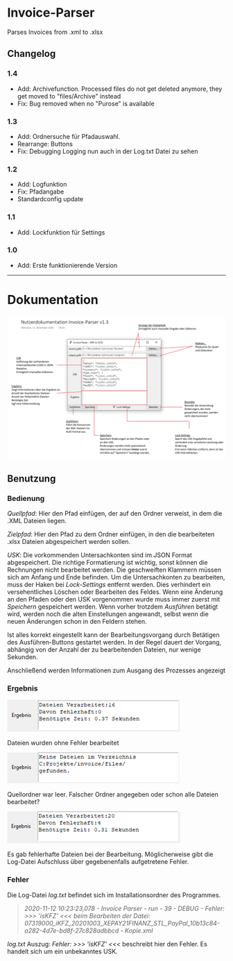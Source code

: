 # Invoice-Parser
Parses Invoices from .xml to .xlsx


## Changelog
### 1.4
- Add: Archivefunction. Processed files do not get deleted anymore, they get moved to "files/Archive" instead
- Fix: Bug removed when no "Purose" is available


### 1.3
- Add: Ordnersuche für Pfadauswahl.
- Rearrange: Buttons 
- Fix: Debugging Logging nun auch in der Log.txt Datei zu sehen


### 1.2
- Add: Logfunktion
- Fix: Pfadangabe
- Standardconfig update


### 1.1
- Add: Lockfunktion für Settings


### 1.0
- Add: Erste funktionierende Version

---

# Dokumentation

![Doku.png](https://github.com/florianwenzelworms/Invoice-Parser/blob/main/docs/doc1.png?raw=true)

## Benutzung
### Bedienung
*Quellpfad*: Hier den Pfad einfügen, der auf den Ordner verweist, in dem die .XML Dateien liegen.

*Zielpfad*: Hier den Pfad zu dem Ordner einfügen, in den die bearbeiteten .xlsx Dateien abgespeichert werden sollen.

*USK*: Die vorkommenden Untersachkonten sind im JSON Format abgespeichert. Die richtige Formatierung ist wichtig, sonst können die Rechnungen nicht bearbeitet werden. Die geschweiften Klammern müssen sich am Anfang und Ende befinden.
Um die Untersachkonten zu bearbeiten, muss der Haken bei *Lock-Settings* entfernt werden. Dies verhindert ein versehentliches Löschen oder Bearbeiten des Feldes. 
Wenn eine Änderung an den Pfaden oder den USK vorgenommen wurde muss immer zuerst mit *Speichern* gespeichert werden. Wenn vorher trotzdem *Ausführen* betätigt wird, werden noch die alten Einstellungen angewandt, selbst wenn die neuen Änderungen schon in den Feldern stehen.

Ist alles korrekt eingestellt kann der Bearbeitungsvorgang durch Betätigen des Ausführen-Buttons gestartet werden. In der Regel dauert der Vorgang, abhängig von der Anzahl der zu bearbeitenden Dateien, nur wenige Sekunden. 

Anschließend werden Informationen zum Ausgang des Prozesses angezeigt

### Ergebnis
![Doku.png](https://github.com/florianwenzelworms/Invoice-Parser/blob/main/docs/doc2.png?raw=true)

Dateien wurden ohne Fehler bearbeitet

![Doku.png](https://github.com/florianwenzelworms/Invoice-Parser/blob/main/docs/doc3.png?raw=true)

Quellordner war leer. Falscher Ordner angegeben oder schon alle Dateien bearbeitet?

![Doku.png](https://github.com/florianwenzelworms/Invoice-Parser/blob/main/docs/doc4.png?raw=true)

Es gab fehlerhafte Dateien bei der Bearbeitung. Möglicherweise gibt die Log-Datei Aufschluss über gegebenenfalls aufgetretene Fehler.

### Fehler
Die Log-Datei *log.txt* befindet sich im Installationsordner des Programmes. 

>*2020-11-12 10:23:23,078 - Invoice Parser - run - 39 - DEBUG - Fehler: >>> 'isKFZ' <<< beim Bearbeiten der Datei: 07319000_iKFZ_20201003_XEPAY21FINANZ_STL_PayPal_10b13c84-a282-4d7e-bd8f-27c828adbbcd - Kopie.xml*

*log.txt* Auszug: *Fehler: >>> 'isKFZ' <<<* beschreibt hier den Fehler. Es handelt sich um ein unbekanntes USK.
